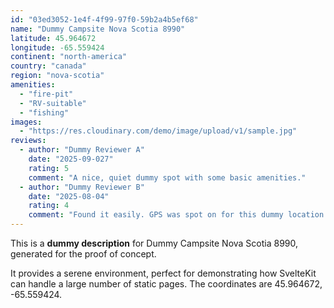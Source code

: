 ```yaml
---
id: "03ed3052-1e4f-4f99-97f0-59b2a4b5ef68"
name: "Dummy Campsite Nova Scotia 8990"
latitude: 45.964672
longitude: -65.559424
continent: "north-america"
country: "canada"
region: "nova-scotia"
amenities:
  - "fire-pit"
  - "RV-suitable"
  - "fishing"
images:
  - "https://res.cloudinary.com/demo/image/upload/v1/sample.jpg"
reviews:
  - author: "Dummy Reviewer A"
    date: "2025-09-027"
    rating: 5
    comment: "A nice, quiet dummy spot with some basic amenities."
  - author: "Dummy Reviewer B"
    date: "2025-08-04"
    rating: 4
    comment: "Found it easily. GPS was spot on for this dummy location."
---
```


This is a **dummy description** for Dummy Campsite Nova Scotia 8990, generated for the proof of concept.

It provides a serene environment, perfect for demonstrating how SvelteKit can handle a large number of static pages. The coordinates are 45.964672, -65.559424.
